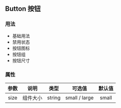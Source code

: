 ## Button 按钮
### 用法
* 基础用法
* 禁用状态
* 按钮图标
* 按钮组
* 按钮尺寸
### 属性
| 参数 | 说明 | 类型 | 可选值 | 默认值 |
| :--: | :--: | :--: | :--: | :--: |
| size | 组件大小 | string | small / large | small |
